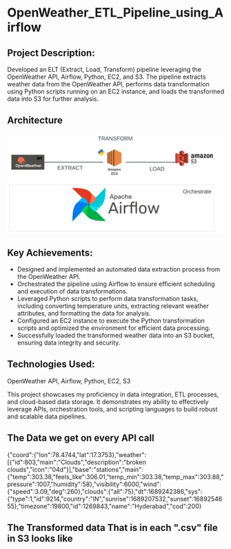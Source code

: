 # OpenWeather_ETL_Pipeline_using_Airflow

## Project Description:

Developed an ELT (Extract, Load, Transform) pipeline leveraging the OpenWeather API, Airflow, Python, EC2, and S3. The pipeline extracts weather data from the OpenWeather API, performs data transformation using Python scripts running on an EC2 instance, and loads the transformed data into S3 for further analysis.

## Architecture 
<img src="Architecture.jpeg">

## Key Achievements:

- Designed and implemented an automated data extraction process from the OpenWeather API.
- Orchestrated the pipeline using Airflow to ensure efficient scheduling and execution of data transformations.
- Leveraged Python scripts to perform data transformation tasks, including converting temperature units, extracting relevant weather attributes, and formatting the 
  data for analysis.
- Configured an EC2 instance to execute the Python transformation scripts and optimized the environment for efficient data processing.
- Successfully loaded the transformed weather data into an S3 bucket, ensuring data integrity and security.

## Technologies Used:

OpenWeather API, Airflow, Python, EC2, S3

This project showcases my proficiency in data integration, ETL processes, and cloud-based data storage. It demonstrates my ability to effectively leverage APIs, orchestration tools, and scripting languages to build robust and scalable data pipelines.

## The Data we get on every API call

{"coord":{"lon":78.4744,"lat":17.3753},"weather":[{"id":803,"main":"Clouds","description":"broken clouds","icon":"04d"}],"base":"stations","main":{"temp":303.38,"feels_like":306.01,"temp_min":303.38,"temp_max":303.88,"pressure":1007,"humidity":58},"visibility":6000,"wind":{"speed":3.09,"deg":260},"clouds":{"all":75},"dt":1689242386,"sys":{"type":1,"id":9214,"country":"IN","sunrise":1689207532,"sunset":1689254655},"timezone":19800,"id":1269843,"name":"Hyderabad","cod":200}

## The Transformed data That is in each ".csv" file in S3 looks like




